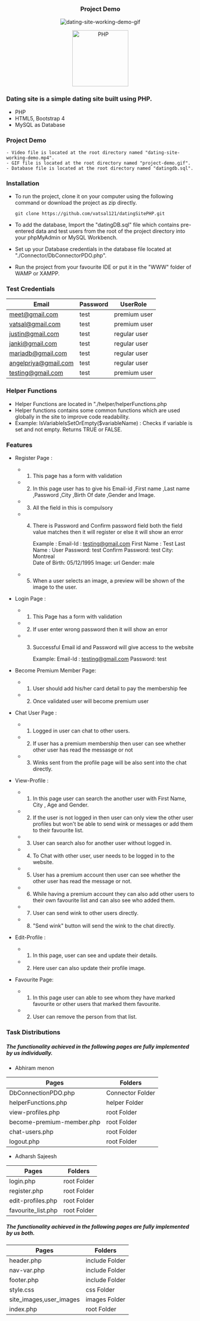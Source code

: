 <div align="center">
    <h3>Project Demo</h3>
</div>

<div align="center" style="width: 100%">

![dating-site-working-demo-gif](dating-site-working-demo.gif)

</div>

<div align="center">
    <a href="https://php.net">
        <img
            alt="PHP"
            src="https://www.php.net/images/logos/new-php-logo.svg"
            width="150">
    </a>
</div>


### Dating site is a simple dating site built using PHP.

  - PHP
  - HTML5, Bootstrap 4
  - MySQL as Database

### Project Demo
    - Video file is located at the root directory named "dating-site-working-demo.mp4".
    - GIF file is located at the root directory named "project-demo.gif".
    - Database file is located at the root directory named "datingdb.sql".



### Installation

  - To run the project, clone it on your computer using the following command or download the project as zip directly.
  	
	`git clone https://github.com/vatsal121/datingSitePHP.git`
  
  - To add the database, Import the "datingDB.sql" file which contains pre-entered data and test users from the root of the project directory into your phpMyAdmin or MySQL Workbench.
  - Set up your Database credentials in the database file located at "./Connector/DbConnectorPDO.php".
  - Run the project from your favourite IDE or put it in the "WWW" folder of WAMP or XAMPP. 

                    
### Test Credentials

Email  | Password | UserRole 
------------- | ------------- | -------------
meet@gmail.com  | test | premium user
vatsal@gmail.com  | test | premium user
justin@gmail.com  | test | regular user
janki@gmail.com  | test | regular user
mariadb@gmail.com  | test | regular user
angelpriya@gmail.com  | test | regular user
testing@gmail.com | test | premium user

### Helper Functions

- Helper Functions are located in "./helper/helperFunctions.php
- Helper functions contains some common functions which are used globally in the site to improve code readability.
- Example: IsVariableIsSetOrEmpty($variableName) : Checks if variable is set and not empty. Returns TRUE or FALSE.


### Features

- Register Page : 
	- 1) This page has a form with validation 
	- 2) In this page user has to give his Email-id ,First name ,Last name ,Password ,City ,Birth Of date ,Gender and Image.
	- 3) All the field in this is compulsory
	- 4) There is Password and Confirm password field  both the field value matches then it will register or else it will show an error
			
			Example : 
			Email-Id : testing@gmail.com
			First Name : Test
			Last Name : User
			Password: test
			Confirm Password: test
			City: Montreal			
			Date of Birth: 05/12/1995
			Image: url
			Gender: male
			
	- 5) When a user selects an image, a preview will be shown of the image to the user.

- Login Page : 
	- 1) This Page has a form with validation
	- 2) If user enter wrong password then it will show an error
	- 3) Successful Email id and Password will give access to the website	
	      
	      Example: 
		  Email-Id : testing@gmail.com
		  Password: test 

- Become Premium Member Page:
	- 1) User should add his/her card detail to pay the membership fee
	-  2) Once validated user will become premium user

- Chat User Page : 
	- 1) Logged in user can chat to other users. 
	- 2) If user has a premium membership then user can see whether other user has read the messasge or not
	- 3) Winks sent from the profile page will be also sent into the chat directly.

- View-Profile : 
	- 1) In this page user can search the another user with First Name, City , Age and Gender.
	- 2) If the user is not logged in then user can only view the other user profiles but won't be able to send wink or messages or add them to their favourite list.
	- 3) User can search also for another user without logged in.
	- 4) To Chat with other user, user needs to be logged in to the website.
	- 5) User has a premium account then user can see whether the other user has read the message or not. 
	- 6) While having a premium account they can also add other users to their own favourite list and can also see who added them.
	- 7) User can send wink to other users directly.
	- 8) "Send wink" button will send the wink to the chat directly.

- Edit-Profile : 
	- 1) In this page, user can see and update their details.
	- 2) Here user can also update their profile image.

- Favourite Page: 
	- 1) In this page user can able to see whom they have marked favourite or other users that marked them favourite.
	- 2) User can remove the person from that list.



### Task Distributions

##### The functionality achieved in the following pages are fully implemented by us individually.

- Abhiram menon
                    
Pages  | Folders 
------------- | -------------
DbConnectionPDO.php  |  Connector Folder 
helperFunctions.php  |  helper Folder 
view-profiles.php  |  root Folder 
become-premium-member.php  |  root Folder 
chat-users.php  |  root Folder 
logout.php  |  root Folder 


- Adharsh Sajeesh
                    
Pages  | Folders 
------------- | -------------
login.php  |  root Folder 
register.php  |  root Folder 
edit-profiles.php  |  root Folder 
favourite_list.php  |  root Folder

##### The functionality achieved in the following pages are fully implemented by us both.


                    
Pages  | Folders 
------------- | -------------
header.php  |  include Folder 
nav-var.php  |  include Folder 
footer.php  |  include Folder 
style.css  |  css Folder
site_images,user_images | images Folder
index.php | root Folder



